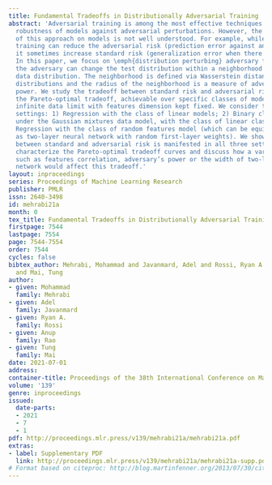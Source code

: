 ```yaml
---
title: Fundamental Tradeoffs in Distributionally Adversarial Training
abstract: 'Adversarial training is among the most effective techniques to improve
  robustness of models against adversarial perturbations. However, the full effect
  of this approach on models is not well understood. For example, while adversarial
  training can reduce the adversarial risk (prediction error against an adversary),
  it sometimes increase standard risk (generalization error when there is no adversary).
  In this paper, we focus on \emph{distribution perturbing} adversary framework wherein
  the adversary can change the test distribution within a neighborhood of the training
  data distribution. The neighborhood is defined via Wasserstein distance between
  distributions and the radius of the neighborhood is a measure of adversary’s manipulative
  power. We study the tradeoff between standard risk and adversarial risk and derive
  the Pareto-optimal tradeoff, achievable over specific classes of models, in the
  infinite data limit with features dimension kept fixed. We consider three learning
  settings: 1) Regression with the class of linear models; 2) Binary classification
  under the Gaussian mixtures data model, with the class of linear classifiers; 3)
  Regression with the class of random features model (which can be equivalently represented
  as two-layer neural network with random first-layer weights). We show that a tradeoff
  between standard and adversarial risk is manifested in all three settings. We further
  characterize the Pareto-optimal tradeoff curves and discuss how a variety of factors,
  such as features correlation, adversary’s power or the width of two-layer neural
  network would affect this tradeoff.'
layout: inproceedings
series: Proceedings of Machine Learning Research
publisher: PMLR
issn: 2640-3498
id: mehrabi21a
month: 0
tex_title: Fundamental Tradeoffs in Distributionally Adversarial Training
firstpage: 7544
lastpage: 7554
page: 7544-7554
order: 7544
cycles: false
bibtex_author: Mehrabi, Mohammad and Javanmard, Adel and Rossi, Ryan A. and Rao, Anup
  and Mai, Tung
author:
- given: Mohammad
  family: Mehrabi
- given: Adel
  family: Javanmard
- given: Ryan A.
  family: Rossi
- given: Anup
  family: Rao
- given: Tung
  family: Mai
date: 2021-07-01
address:
container-title: Proceedings of the 38th International Conference on Machine Learning
volume: '139'
genre: inproceedings
issued:
  date-parts:
  - 2021
  - 7
  - 1
pdf: http://proceedings.mlr.press/v139/mehrabi21a/mehrabi21a.pdf
extras:
- label: Supplementary PDF
  link: http://proceedings.mlr.press/v139/mehrabi21a/mehrabi21a-supp.pdf
# Format based on citeproc: http://blog.martinfenner.org/2013/07/30/citeproc-yaml-for-bibliographies/
---
```

